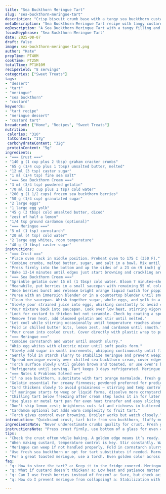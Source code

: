 ```yaml
---
title: "Sea Buckthorn Meringue Tart"
slug: "sea-buckthorn-meringue-tart"
description: "Crisp biscuit crumb base with a tangy sea buckthorn custard, topped with a toasted cloud of meringue. Uses gelatin for stability, fresh citrus twist, and a hint of cardamom in the filling. Balanced sweetness against bright fruit acidity. No nuts, easy to freeze halfway. Requires patience watching custard thicken gently over low heat. Visual cues guide doneness rather than strict times. Meringue tips included. Stores well up to three days chilled."
metaDescription: "Sea Buckthorn Meringue Tart recipe with tangy custard, crispy base, toasted meringue. Unique flavors elevate a classic dessert to new heights."
ogDescription: "A Sea Buckthorn Meringue Tart with a tangy filling and toasted meringue that will impress. Perfect for gatherings or a special dessert treat."
focusKeyphrase: "Sea Buckthorn Meringue Tart"
date: 2025-08-07
draft: false
image: sea-buckthorn-meringue-tart.png
author: "Kate"
prepTime: PT40M
cookTime: PT25M
totalTime: PT1H10M
recipeYield: "8 servings"
categories: ["Sweet Treats"]
tags:
- "dessert"
- "tart"
- "meringue"
- "sea buckthorn"
- "custard"
keywords:
- "tart recipe"
- "meringue dessert"
- "custard tart"
breadcrumb: ["Home", "Recipes", "Sweet Treats"]
nutrition: 
 calories: "310"
 fatContent: "17g"
 carbohydrateContent: "32g"
 proteinContent: "5g"
ingredients:
- "=== Crust ==="
- "140 g (1 cup plus 2 tbsp) graham cracker crumbs"
- "65 g (1/4 cup plus 1 tbsp) unsalted butter, melted"
- "12 ml (3 tsp) caster sugar"
- "1 ml (1/4 tsp) fine sea salt"
- "=== Sea Buckthorn Cream ==="
- "3 ml (3/4 tsp) powdered gelatin"
- "70 ml (1/3 cup plus 1 tsp) cold water"
- "200 g (1 1/2 cups) frozen sea buckthorn berries"
- "50 g (1/4 cup) granulated sugar"
- "2 large eggs"
- "1 large egg yolk"
- "45 g (3 tbsp) cold unsalted butter, diced"
- "zest of half a lemon"
- "1/4 tsp ground cardamom (optional)"
- "=== Meringue ==="
- "5 ml (1 tsp) cornstarch"
- "20 ml (4 tsp) cold water"
- "2 large egg whites, room temperature"
- "40 g (3 tbsp) caster sugar"
instructions:
- "=== Crust ==="
- "Place oven rack in middle position. Preheat oven to 175 C (350 F)."
- "Combine crumbs, melted butter, sugar, and salt in a bowl. Mix until texture resembles damp sand."
- "Press firmly into the bottom and up the sides of a 23 cm (9 inch) glass tart pan. No gaps or thin spots."
- "Bake 12-14 minutes until edges just start browning and crackling aroma releases. Let cool to lukewarm before adding filling."
- "=== Sea Buckthorn Cream ==="
- "Sprinkle gelatin over 15 ml (1 tbsp) cold water. Bloom 7 minutes—should swell and soften."
- "Meanwhile, put berries in a small saucepan with remaining 55 ml cold water. Heat over medium, stirring occasionally."
- "Once berries burst and release bright orange liquid (watch for popping sounds), remove from heat."
- "Puree with an immersion blender or in a countertop blender until smooth. Strain through fine mesh into a bowl to remove seeds and bits. Discard solids."
- "Clean the saucepan. Whisk together sugar, whole eggs, and yolk in a separate bowl."
- "Slowly pour strained juice into eggs, whisking constantly to avoid cooking."
- "Pour mixture back into saucepan. Cook over low heat, stirring vigorously and scraping bottom and edges constantly."
- "Look for custard to thicken but not scramble. Check by coating a spoon; it should leave a clear path when you run your finger across the back (nappe consistency). This may take 8-12 minutes. Patience key."
- "Remove from heat, add bloomed gelatin and stir until melted."
- "Let cool while stirring occasionally until temperature reaches about 37 C (99 F)—warm enough to melt butter but not hot enough to break eggs."
- "Fold in chilled butter bits, lemon zest, and cardamom until smooth."
- "Pour cream into cooled crust. Cover directly with plastic wrap to prevent skin. Chill minimum 1 hour to set. Can freeze here."
- "=== Meringue ==="
- "Combine cornstarch and water until smooth slurry."
- "Whip egg whites with electric mixer until soft peaks form."
- "Slowly add sugar in small increments, whipping continuously until firm peaks and glossy texture form. Meringue should hold stiff peaks but still look moist."
- "Gently fold in starch slurry to stabilize meringue and prevent weeping."
- "Spread meringue evenly over chilled sea buckthorn cream, cover edges to seal crust fully."
- "Torch surface slowly until golden brown and toasted, or use oven's broiler for 1-2 minutes watching carefully to avoid burning."
- "Refrigerate until serving. Tart keeps 3 days refrigerated. Meringue texture will soften over time."
- "=== Notes & Problems Solved ==="
- "If no sea buckthorn, substitute with tart orange marmalade, fresh grapefruit or apricot preserves (adjust sugar)."
- "Gelatin essential for creamy firmness; powdered preferred for predictable bloom."
- "Curd thickens slowly to avoid graininess — stirring and temp control critical. Never rush with high heat."
- "If meringue starts to weep or liquid forms, dissolve more cornstarch in water and fold in gently to re-stabilize."
- "Chilling tart below freezing after cream step locks it in for later without texture loss."
- "Use glass or metal tart pan for even heat transfer and easy slicing."
- "Don't skip lemon zest; brightness cuts fat and richness in buttered cream."
- "Cardamom optional but adds warm complexity to fruit tart."
- "Torch gives control over browning. Broiler works but watch closely."
introduction: "Quicksand crust, tart bite from sea buckthorn, fluffy meringue on top. Different. No nut allergens here. Gelatin for custard hold, lemon for snap. Cardamom sneaks in slots flavor beyond expected. Watch custard closely, patience pays off—the tell is thickness coating a spoon without curdling or burning. Meringue is stabilized by starch slurry; no weeping halfway through serving. Torch that meringue just enough to burnished gold, better than broiler scorch. Chill, serve within days, or freeze early stages. Keeps texture intact, flavor punch maintained. Warning: beware too much haste, especially at custard. Worth the wait."
ingredientsNote: "Never underestimate crumbs quality for crust. Fresh graham crumbs, not overprocessed, give texture. Butter measured accurately ensures proper hydration—too much, soggy; too little, crumbly. Sugar quantity adjusted down slightly to let fruit shine. For cream, powdered gelatin blooms better than sheets in home kitchens; source good powder. Frozen sea buckthorn essential for consistent acidity; if unavailable, try substituting with tart apricot preserves but reduce added sugar accordingly to keep balance. Lemon zest isn’t optional—adds brightness that lifts heavy butter in custard. Cardamom is a wild card but elevates aroma; omit if not on hand. Meringue stabilized with cornstarch slurry—don't skip or risk weep. Egg whites at room temp whip better, dry bowl and whisk critical for stiff peaks."
instructionsNote: "Press crust firmly, use bottom of a glass for even compaction. Watch crust edges as they bake—should turn light golden, not burnt. Custard needs constant attention—stir, scrape, whisk to avoid lumps and scorching—low, steady heat wins here, no shortcuts. Bloom gelatin first, always cold water. Strain purees to avoid grainy texture. Check custard by spoon test; if it coats and leaves a clear line, ready. Stirring butter in cold keeps custard shiny and smooth, avoid melting if cream too hot. All plastic wrap contact surfaces to prevent skin formation on custard. Whip whites slowly for best foam, gradually add sugar to get dense peaks. Incorporate starch slurry last; folds gently, no deflate. Meringue torch carefully—small bursts, keep rotating. Store tart covered and chilled, meringue softens but flavor holds. Make ahead by freezing after cream layer, then thaw fully before meringue step."
tips:
- "Check the crust often while baking. A golden edge means it’s ready. Look for light crackling sounds. Press crust firmly. No gaps allowed. Use the glass bottom to ensure even pressure. Too much butter? Crust becomes soggy, not good."
- "When making custard, temperature control is key. Stir constantly. Watch for that spoon test. Thick enough to leave a clear line but not lumpy. If it curdles, turn down heat quickly. Constant scraping of the pan bottom helps prevent burning or sticking."
- "Meringue can weep if not handled properly. Fold in cornstarch slurry last for stability. If you see liquid forming, mix more cornstarch with water as a backup. This stops the weeping. Room temperature egg whites whip up better, too."
- "Use fresh sea buckthorn or opt for tart substitutes if needed. Marmalade or apricot preserves can work. Adjust sugar balance based on substitute acidity. Always strain purees to avoid texture issues."
- "For a great toasted meringue, use a torch. Even golden color across the top is the goal. If using broiler, stay nearby. One minute too long can lead to burning. Small bursts from the torch create better control."
faq:
- "q: How to store the tart? a: Keep it in the fridge covered. Meringue softens in time but flavor remains. Eat within three days for best experience. Can freeze before meringue step."
- "q: What if custard doesn’t thicken? a: Low heat and patience matter. If it seems too runny, keep stirring until you get that line test done. Emergency? Return to low heat for a bit longer."
- "q: Can I use fresh berries instead of frozen? a: Sure, but check acidity. You may have to tweak sugar in the filling. Fresh berries need to burst open though, might take longer."
- "q: How do I prevent meringue from collapsing? a: Stabilization with cornstarch is crucial. If it's warm, chill before serving. Cold meringue holds together better. Use cold egg whites for initial foaming."

---
```

